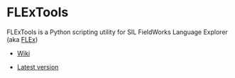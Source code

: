 FLExTools
=========

FLExTools is a Python scripting utility for SIL FieldWorks Language Explorer (aka [FLEx])


+ [Wiki]

+ [Latest version]

[FLEx]: http://fieldworks.sil.org/
[Wiki]: https://github.com/cdfarrow/FLExTools/wiki
[Latest version]: https://github.com/cdfarrow/FLExTools/wiki#Setup
